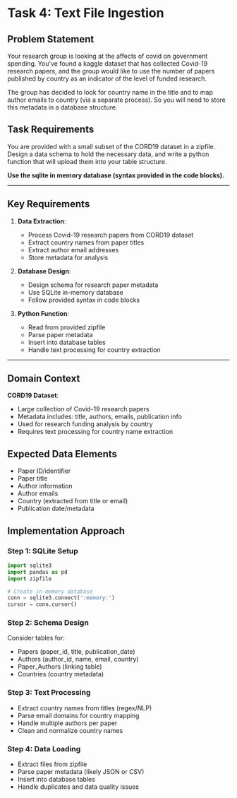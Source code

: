 # Task 4: Text File Ingestion

## Problem Statement

Your research group is looking at the affects of covid on government spending. You've found a kaggle dataset that has collected Covid-19 research papers, and the group would like to use the number of papers published by country as an indicator of the level of funded research. 

The group has decided to look for country name in the title and to map author emails to country (via a separate process). So you will need to store this metadata in a database structure.

## Task Requirements

You are provided with a small subset of the CORD19 dataset in a zipfile. Design a data schema to hold the necessary data, and write a python function that will upload them into your table structure. 

**Use the sqlite in memory database (syntax provided in the code blocks).**

---

## Key Requirements

1. **Data Extraction**:
   - Process Covid-19 research papers from CORD19 dataset
   - Extract country names from paper titles
   - Extract author email addresses
   - Store metadata for analysis

2. **Database Design**:
   - Design schema for research paper metadata
   - Use SQLite in-memory database
   - Follow provided syntax in code blocks

3. **Python Function**:
   - Read from provided zipfile
   - Parse paper metadata
   - Insert into database tables
   - Handle text processing for country extraction

---

## Domain Context

**CORD19 Dataset**: 
- Large collection of Covid-19 research papers
- Metadata includes: title, authors, emails, publication info
- Used for research funding analysis by country
- Requires text processing for country name extraction

## Expected Data Elements

- Paper ID/identifier
- Paper title
- Author information
- Author emails
- Country (extracted from title or email)
- Publication date/metadata

## Implementation Approach

### Step 1: SQLite Setup
```python
import sqlite3
import pandas as pd
import zipfile

# Create in-memory database
conn = sqlite3.connect(':memory:')
cursor = conn.cursor()
```

### Step 2: Schema Design
Consider tables for:
- Papers (paper_id, title, publication_date)
- Authors (author_id, name, email, country)
- Paper_Authors (linking table)
- Countries (country metadata)

### Step 3: Text Processing
- Extract country names from titles (regex/NLP)
- Parse email domains for country mapping
- Handle multiple authors per paper
- Clean and normalize country names

### Step 4: Data Loading
- Extract files from zipfile
- Parse paper metadata (likely JSON or CSV)
- Insert into database tables
- Handle duplicates and data quality issues